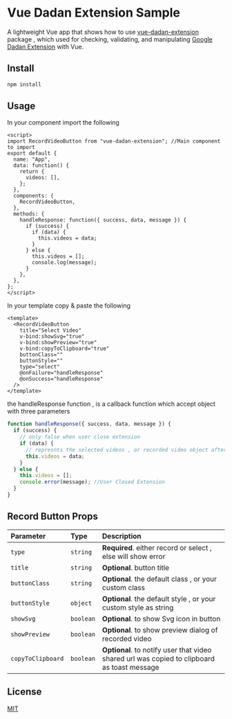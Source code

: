 # Vue Dadan Extension Sample

A lightweight Vue app that shows how to use [vue-dadan-extension](https://www.npmjs.com/package/vue-dadan-extension) package , which used for checking, validating, and manipulating [Google Dadan Extension](https://haal.link.sa/onboarding/download) with Vue.

## Install

```bash
npm install
```

## Usage

In your component import the following

```vue
<script>
import RecordVideoButton from "vue-dadan-extension"; //Main component to import
export default {
  name: "App",
  data: function() {
    return {
      videos: [],
    };
  },
  components: {
    RecordVideoButton,
  },
  methods: {
    handleResponse: function({ success, data, message }) {
      if (success) {
        if (data) {
          this.videos = data;
        }
      } else {
        this.videos = [];
        console.log(message);
      }
    },
  },
};
</script>
```

In your template copy & paste the following

```vue
<template>
  <RecordVideoButton
    title="Select Video"
    v-bind:showSvg="true"
    v-bind:showPreview="true"
    v-bind:copyToClipboard="true"
    buttonClass=""
    buttonStyle=""
    type="select"
    @onFailure="handleResponse"
    @onSuccess="handleResponse"
  />
</template>
```

the handleResponse function , is a callback function which accept object with three parameters

```javascript
function handleResponse({ success, data, message }) {
  if (success) {
    // only false when user close extension
    if (data) {
      // represnts the selected videos , or recorded video object after stop recording
      this.videos = data;
    }
  } else {
    this.videos = [];
    console.error(message); //User Closed Extension
  }
}
```

## Record Button Props

| Parameter         | Type      | Description                                                                                 |
| :---------------- | :-------- | :------------------------------------------------------------------------------------------ |
| `type`            | `string`  | **Required**. either record or select , else will show error                                |
| `title`           | `string`  | **Optional**. button title                                                                  |
| `buttonClass`     | `string`  | **Optional**. the default class , or your custom class                                      |
| `buttonStyle`     | `object`  | **Optional**. the default style , or your custom style as string                            |
| `showSvg`         | `boolean` | **Optional**. to show Svg icon in button                                                    |
| `showPreview`     | `boolean` | **Optional**. to show preview dialog of recorded video                                      |
| `copyToClipboard` | `boolean` | **Optional**. to notify user that video shared url was copied to clipboard as toast message |

## License

[MIT](https://choosealicense.com/licenses/mit/)
